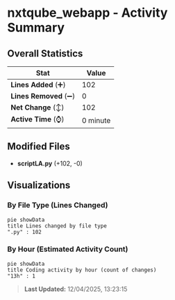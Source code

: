 # nxtqube_webapp - Activity Summary 

## Overall Statistics

| Stat                   | Value                                                             |
| ---------------------- | ----------------------------------------------------------------- |
| **Lines Added** (➕)   | 102                                          |
| **Lines Removed** (➖) | 0                                        |
| **Net Change** (↕)    | 102                |
| **Active Time** (⌚)   | 0 minute |


## Modified Files
- **scriptLA.py** (+102, -0)

## Visualizations

### By File Type (Lines Changed)

```mermaid
pie showData
title Lines changed by file type
".py" : 102
```

### By Hour (Estimated Activity Count)

```mermaid
pie showData
title Coding activity by hour (count of changes)
"13h" : 1
```


> **Last Updated:** 12/04/2025, 13:23:15